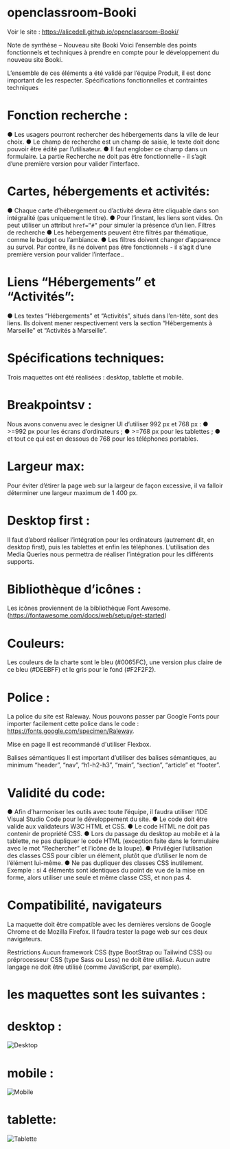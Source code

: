 # openclassroom-Booki
Voir le site : https://alicedell.github.io/openclassroom-Booki/


Note de synthèse – Nouveau site Booki
Voici l’ensemble des points fonctionnels et techniques à prendre en compte pour le développement du nouveau
site Booki. 

L’ensemble de ces éléments a été validé par l’équipe Produit, il est donc important de les respecter.
Spécifications fonctionnelles et contraintes techniques

# Fonction recherche :
● Les usagers pourront rechercher des hébergements dans la ville de leur choix.
● Le champ de recherche est un champ de saisie, le texte doit donc pouvoir être
édité par l’utilisateur.
● Il faut englober ce champ dans un formulaire. La partie Recherche ne doit pas
être fonctionnelle - il s’agit d’une première version pour valider l’interface.

# Cartes, hébergements et activités:
● Chaque carte d’hébergement ou d’activité devra être cliquable dans son
intégralité (pas uniquement le titre).
● Pour l’instant, les liens sont vides. On peut utiliser un attribut `href=”#”` pour
simuler la présence d’un lien.
Filtres de recherche
● Les hébergements peuvent être filtrés par thématique, comme le budget ou
l’ambiance.
● Les filtres doivent changer d’apparence au survol. Par contre, ils ne doivent pas
être fonctionnels - il s’agit d’une première version pour valider l’interface..

# Liens “Hébergements” et “Activités”:
● Les textes “Hébergements” et “Activités”, situés dans l’en-tête, sont des liens. Ils
doivent mener respectivement vers la section “Hébergements à Marseille” et
“Activités à Marseille”.

# Spécifications techniques:

Trois maquettes ont été réalisées : desktop, tablette et mobile.

# Breakpointsv :
Nous avons convenu avec le designer UI d’utiliser 992 px et 768 px :
● >=992 px pour les écrans d’ordinateurs ;
● >=768 px pour les tablettes ;
● et tout ce qui est en dessous de 768 pour les téléphones portables.

# Largeur max:
Pour éviter d’étirer la page web sur la largeur de façon excessive, il va falloir déterminer
une largeur maximum de 1 400 px.

# Desktop first : 
Il faut d’abord réaliser l’intégration pour les ordinateurs (autrement dit, en desktop first),
puis les tablettes et enfin les téléphones. L’utilisation des Media Queries nous permettra
de réaliser l’intégration pour les différents supports.


# Bibliothèque d’icônes :
Les icônes proviennent de la bibliothèque Font Awesome. (https://fontawesome.com/docs/web/setup/get-started)


# Couleurs:
Les couleurs de la charte sont le bleu (#0065FC), une version plus claire de ce bleu
(#DEEBFF) et le gris pour le fond (#F2F2F2). 


# Police :
La police du site est Raleway. Nous pouvons passer par Google Fonts pour importer
facilement cette police dans le code : https://fonts.google.com/specimen/Raleway.

Mise en page Il est recommandé d'utiliser Flexbox.

Balises sémantiques
Il est important d’utiliser des balises sémantiques, au minimum “header”, “nav”,
“h1-h2-h3”, “main”, “section”, “article” et “footer”.

# Validité du code:

● Afin d’harmoniser les outils avec toute l’équipe, il faudra utiliser l’IDE Visual Studio
Code pour le développement du site.
● Le code doit être valide aux validateurs W3C HTML et CSS.
● Le code HTML ne doit pas contenir de propriété CSS.
● Lors du passage du desktop au mobile et à la tablette, ne pas dupliquer le code
HTML (exception faite dans le formulaire avec le mot “Rechercher” et l’icône de la
loupe).
● Privilégier l’utilisation des classes CSS pour cibler un élément, plutôt que d’utiliser
le nom de l’élément lui-même.
● Ne pas dupliquer des classes CSS inutilement. Exemple : si 4 éléments sont
identiques du point de vue de la mise en forme, alors utiliser une seule et même
classe CSS, et non pas 4.


# Compatibilité, navigateurs
La maquette doit être compatible avec les dernières versions de Google Chrome et de
Mozilla Firefox. Il faudra tester la page web sur ces deux navigateurs.

Restrictions
Aucun framework CSS (type BootStrap ou Tailwind CSS) ou préprocesseur CSS (type Sass
ou Less) ne doit être utilisé.
Aucun autre langage ne doit être utilisé (comme JavaScript, par exemple).


# les maquettes sont les suivantes : 

# desktop : 

![Desktop](https://user-images.githubusercontent.com/115145065/204785312-6965db84-126e-4377-b486-5e0dd78f5985.png)

# mobile :

![Mobile](https://user-images.githubusercontent.com/115145065/204785317-3dea0b53-a380-4b41-8e0b-aad8037da884.png)

# tablette:

![Tablette](https://user-images.githubusercontent.com/115145065/204785319-a0e16b1c-9b62-415e-afa0-4b0239d74182.png)


